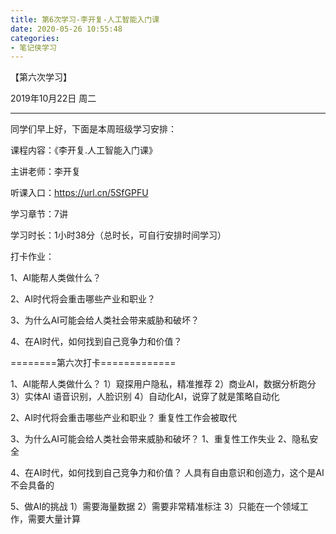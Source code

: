 ```yaml
---
title: 第6次学习-李开复-人工智能入门课
date: 2020-05-26 10:55:48
categories:
- 笔记侠学习
---
```

【第六次学习】

2019年10月22日 周二   

----------------------------------

同学们早上好，下面是本周班级学习安排：

课程内容：《李开复.人工智能入门课》

主讲老师：李开复

听课入口：https://url.cn/5SfGPFU

学习章节：7讲

学习时长：1小时38分（总时长，可自行安排时间学习）

打卡作业：

1、AI能帮人类做什么？

2、AI时代将会重击哪些产业和职业？

3、为什么AI可能会给人类社会带来威胁和破坏？

4、在AI时代，如何找到自己竞争力和价值？

========第六次打卡=============

1、AI能帮人类做什么？
1）窥探用户隐私，精准推荐
2）商业AI，数据分析跑分
3）实体AI 语音识别，人脸识别
4）自动化AI，说穿了就是策略自动化

2、AI时代将会重击哪些产业和职业？
重复性工作会被取代

3、为什么AI可能会给人类社会带来威胁和破坏？
1、重复性工作失业
2、隐私安全

4、在AI时代，如何找到自己竞争力和价值？
人具有自由意识和创造力，这个是AI不会具备的

5、做AI的挑战
1）需要海量数据
2）需要非常精准标注
3）只能在一个领域工作，需要大量计算
